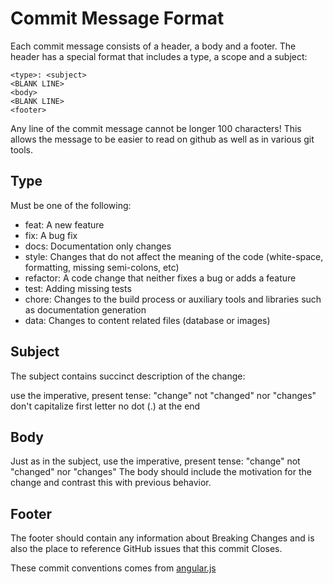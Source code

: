 # Commit Message Format

Each commit message consists of a header, a body and a footer. The header has a special format that includes a type, a scope and a subject:

    <type>: <subject>
    <BLANK LINE>
    <body>
    <BLANK LINE>
    <footer>

Any line of the commit message cannot be longer 100 characters! This allows the message to be easier to read on github as well as in various git tools.

## Type

Must be one of the following:

- feat: A new feature  
- fix: A bug fix  
- docs: Documentation only changes  
- style: Changes that do not affect the meaning of the code (white-space, formatting, missing semi-colons, etc)
- refactor: A code change that neither fixes a bug or adds a feature
- test: Adding missing tests
- chore: Changes to the build process or auxiliary tools and libraries such as documentation generation
- data: Changes to content related files (database or images)

## Subject

The subject contains succinct description of the change:

use the imperative, present tense: "change" not "changed" nor "changes"
don't capitalize first letter
no dot (.) at the end

## Body

Just as in the subject, use the imperative, present tense: "change" not "changed" nor "changes" The body should include the motivation for the change and contrast this with previous behavior.

## Footer

The footer should contain any information about Breaking Changes and is also the place to reference GitHub issues that this commit Closes.

These commit conventions comes from [angular.js](https://github.com/angular/angular.js/blob/master/CONTRIBUTING.md#commit-message-format)

